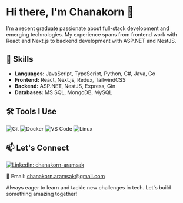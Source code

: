 # Hi there, I'm Chanakorn 👋

I'm a recent graduate passionate about full-stack development and emerging technologies. My experience spans from frontend work with React and Next.js to backend development with ASP.NET and NestJS.

## 🚀 Skills

- **Languages:** JavaScript, TypeScript, Python, C#, Java, Go
- **Frontend:** React, Next.js, Redux, TailwindCSS
- **Backend:** ASP.NET, NestJS, Express, Gin
- **Databases:** MS SQL, MongoDB, MySQL

## 🛠️ Tools I Use

![Git](https://img.shields.io/badge/-Git-F05032?style=flat-square&logo=git&logoColor=white)
![Docker](https://img.shields.io/badge/-Docker-2496ED?style=flat-square&logo=docker&logoColor=white)
![VS Code](https://img.shields.io/badge/-VS%20Code-007ACC?style=flat-square&logo=visual-studio-code&logoColor=white)
![Linux](https://img.shields.io/badge/-Linux-FCC624?style=flat-square&logo=linux&logoColor=black)

## 📫 Let's Connect

<a href="https://www.linkedin.com/in/chanakorn-aramsak/">
  <img src="https://img.shields.io/badge/-%F0%9F%94%97%20Connect%20with%20me%20on%20LinkedIn-blue?style=for-the-badge&logo=linkedin" alt="LinkedIn: chanakorn-aramsak" />
</a>

📧 Email: chanakorn.aramsak@gmail.com

Always eager to learn and tackle new challenges in tech. Let's build something amazing together!
